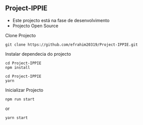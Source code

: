 ## Project-IPPIE

- Este projecto está na fase de desenvolvimento
- Projecto Open Source

Clone Projecto

```
git clone https://github.com/efrahim20319/Project-IPPIE.git
```
Instalar dependecia do projecto
```
cd Project-IPPIE
npm install
```
```
cd Project-IPPIE
yarn
```

Inicializar Projecto
```
npm run start
```
or
```
yarn start
```
